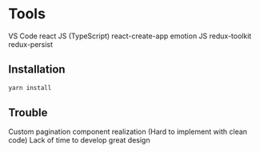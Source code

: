 # Tools

VS Code
react JS (TypeScript)
react-create-app
emotion JS
redux-toolkit
redux-persist

## Installation

```bash
yarn install
```

## Trouble

Custom pagination component realization (Hard to implement with clean code)
Lack of time to develop great design 
